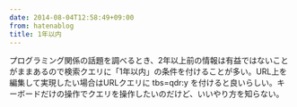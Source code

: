 ```yaml
---
date: 2014-08-04T12:58:49+09:00
from: hatenablog
title: 1年以内
---
```

プログラミング関係の話題を調べるとき、2年以上前の情報は有益ではないことがままあるので検索クエリに「1年以内」の条件を付けることが多い。URL上を編集して実現したい場合はURLクエリに tbs=qdr:y を付けると良いらしい。キーボードだけの操作でクエリを操作したいのだけど、いいやり方を知らない。

